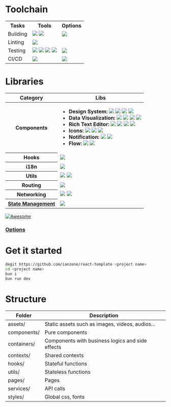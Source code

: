 # Toolchain

<!-- <a href=''><img src=''></a> -->

<table>
  <tr>
    <th>Tasks</th>
    <th>Tools</th>
    <th>Options</th>
  </tr>
  <tr>
    <td>Building</td>
    <td>
      <a href="https://www.typescriptlang.org/"><img src='https://img.shields.io/badge/TypeScript-3178C6?logo=typescript&labelColor=grey'></a>
      <a href="https://cn.vitejs.dev/"><img src='https://img.shields.io/badge/Vite-646CFF?logo=Vite&labelColor=grey'></a>
    </td>
    <td>
      <a href="https://vite-pwa-org.netlify.app/"><img src='https://img.shields.io/badge/PWA-35849a?logo=pwa&labelColor=grey'></a>
    </td>
  </tr>
  <tr>
    <td>Linting</td>
    <td>
      <a href="https://biomejs.dev/zh-cn/guides/getting-started/"><img src='https://img.shields.io/badge/Biome-blue?logo=biome&labelColor=grey'></a>
    </td>
    <td></td>
  </tr>
  <tr>
    <td>Testing</td>
    <td>
      <a href="https://cn.vitest.dev/guide/"><img src='https://img.shields.io/badge/Vitest-729b1b?logo=Vitest&labelColor=grey'></a>      <a href="https://testing-library.com/docs/react-testing-library/intro/"><img src='https://img.shields.io/badge/Testing_Library-E33332?logo=testinglibrary&labelColor=grey'></a>
      <a href="https://fakerjs.dev/api/"><img src='https://img.shields.io/badge/🪄-Fakerjs-firebrick'></a>
      <a href="https://playwright.dev/docs/intro"><img src='https://img.shields.io/badge/🎭-Playwright-2EAD33?labelColor=grey'></a>
    </td>
    <td>
      <a href="https://storybook.js.org/docs/get-started/frameworks/react-vite?renderer=react"><img src='https://img.shields.io/badge/Storybook-FF4785?logo=storybook&labelColor=grey'></a>
    </td>
  </tr>
  <tr>
    <td>CI/CD</td>
    <td>
      <a href="https://github.com/evilmartians/lefthook/"><img src='https://img.shields.io/badge/Lefthook-FF1E1E?labelColor=grey&logo=lefthook'></a>
    </td>
    <td>
      <a href="https://semantic-release.gitbook.io/semantic-release"><img src='https://img.shields.io/badge/semantic-e10079?logo=semantic-release&labelColor=grey'></a>
    </td>
  </tr>
</table>

# Libraries

<table>
  <thead>
    <tr>
      <th>Category</th>
      <th>Libs</th>
    </tr>
  </thead>
  <tbody>
  <tr>
    <th>Components</th>
    <td>
    <ul>
      <li><strong>Design System:</strong>
      <a href="https://component.gallery/"><img src='https://img.shields.io/badge/</>-Gallery-black?labelColor=grey'></a>
      <a href="https://ant-design.gitee.io/components/overview-cn/?theme=dark"><img src='https://img.shields.io/badge/AntDesign-blue?logo=antdesign&labelColor=grey'></a>
      <a href="https://tailwindcss.com/docs/guides/vite"><img src='https://img.shields.io/badge/tailwindcss-06B6D4?logo=tailwindcss&labelColor=grey'></a>
      <a href="https://ui.shadcn.com/"><img src='https://img.shields.io/badge/shadcnui-06B6D4?logo=shadcnui&labelColor=grey'></a></li>
      <li><strong>Data Visualization:</strong>
        <a href="https://antv.antgroup.com/"><img src='https://img.shields.io/badge/AntV-691eff?logo=antdesign&labelColor=grey'></a>
        <a href="https://echarts.apache.org/zh/index.html"><img src='https://img.shields.io/badge/ECharts-AA344D?logo=apacheecharts&labelColor=grey'></a>
        <a href="https://github.com/wbkd/awesome-d3"><img src='https://img.shields.io/badge/D3-FC60A8?logo=awesomelists&labelColor=grey'></a>
        <a href="https://awesome.cube.dev/?frameworks=react&languages=typescript"><img src='https://img.shields.io/badge/Awesome-FC60A8?logo=awesomelists&labelColor=grey'></a></li>
      <li><strong>Rich Text Editor:</strong>
      <a href="https://quilljs.com/"><img src='https://img.shields.io/badge/📄-Quill-yellow?&labelColor=grey'></a>
      <a href="https://github.com/suren-atoyan/monaco-react"><img src='https://img.shields.io/badge/📄-Monaco-purple?&labelColor=grey'></a>
      <a href="https://github.com/react-syntax-highlighter/react-syntax-highlighter"><img src='https://img.shields.io/badge/📄-react_syntax_highlighter-light?&labelColor=grey'></a>
      <a href="https://shiki.tmrs.site/guide/"><img src='https://img.shields.io/badge/shiki-lightseagreen?&labelColor=grey&logo=shikimori'></a></li>
      <li><strong>Icons:</strong>
      <a href="https://react-icons.github.io/react-icons/"><img src='https://img.shields.io/badge/Icon-react_icons-e52864?&labelColor=grey'></a>
      <a href="https://www.npmjs.com/package/@emoji-mart/react"><img src='https://img.shields.io/badge/🏪-Emoji_Mart-yellow?labelColor=grey'></a>
      <a href="https://github.com/jdecked/twemoji"><img src='https://img.shields.io/badge/Emoji-Twemoji-yellow?labelColor=grey'></a></li>
      <li><strong>Notification:</strong>
      <a href="https://react-hot-toast.com/"><img src='https://img.shields.io/badge/🍞-react_hot_toast-red?labelColor=grey'></a>
      <a href="https://fkhadra.github.io/react-toastify/introduction"><img src='https://img.shields.io/badge/🍞-react_toastify-red?labelColor=grey'></a></li>
      <li><strong>Flow:</strong>
      <a href="https://reactflow.dev/learn"><img src='https://img.shields.io/badge/🤖-React_Flow-ff0073?labelColor=grey'></a>
      <a href="https://n8n.io/"><img src='https://img.shields.io/badge/n8n-EA4B71?labelColor=grey&logo=n8n'></a></li>
    </ul>
    </td>
  </tr>
  <tr>
    <th>Hooks</th>
    <td>
      <a href='https://ahooks.js.org/zh-CN/hooks/use-request/index'><img src='https://img.shields.io/badge/a-hooks-4569d4?labelColor=grey'></a>
    </td>
  </tr>
  <tr>
    <th>i18n</th>
    <td>
      <a href='https://react.i18next.com/getting-started'><img src='https://img.shields.io/badge/i18next-26A69A?labelColor=grey&logo=i18next'></a>
    </td>
  </tr>
  <tr>
    <th>Utils</th>
    <td>
      <a href='https://es-toolkit.slash.page/zh_hans/intro.html'><img src='https://img.shields.io/badge/toolkit-F7DF1E?labelColor=grey&logo=javascript'></a>
      <a href='https://radash-docs.vercel.app/docs/getting-started'><img src='https://img.shields.io/badge/🔴-radash-fb5d4e?labelColor=grey'></a>
    </td>
  </tr>
  <tr>
    <th>Routing</th>
    <td>
      <a href="https://tanstack.com/router/latest/docs/framework/react/overview"><img src='https://img.shields.io/badge/TanstackRouter-FF4154?logo=reactquery&labelColor=grey'></a>
    </td>
  </tr>
  <tr>
    <th>Networking</th>
    <td>
      <a href="https://tanstack.com/query/latest/docs/framework/react/overview/"><img src='https://img.shields.io/badge/TanstackQuery-FF4154?logo=reactquery&labelColor=grey'></a>
      <a href="https://axios-http.com/zh/docs/intro"><img src='https://img.shields.io/badge/axios-5A29E4?logo=axios&labelColor=grey'></a>
    </td>
  </tr>
  <tr>
    <th><a href="https://www.youtube.com/watch?v=5-1LM2NySR0">State Management</a></th>
    <td>
      <a href="https://docs.pmnd.rs/zustand/getting-started/introduction"><img src='https://img.shields.io/badge/🐻-zustand-572e3e?labelColor=grey'></a>
    </td>
  </tr>
  </tbody>
</table>

[![Awesome](https://cdn.rawgit.com/sindresorhus/awesome/d7305f38d29fed78fa85652e3a63e154dd8e8829/media/badge.svg)](https://github.com/enaqx/awesome-react)

### [Options](https://zhuanlan.zhihu.com/p/546697951)

# Get it started

```bash
degit https://github.com/ianzone/react-template <project name>
cd <project name>
bun i
bun run dev
```

# Structure

| Folder      | Description                                      |
| ----------- | ------------------------------------------------ |
| assets/     | Static assets such as images, videos, audios...  |
| components/ | Pure components                                  |
| containers/ | Components with business logics and side effects |
| contexts/   | Shared contexts                                  |
| hooks/      | Stateful functions                               |
| utils/      | Stateless functions                              |
| pages/      | Pages                                            |
| services/   | API calls                                        |
| styles/     | Global css, fonts                                |
